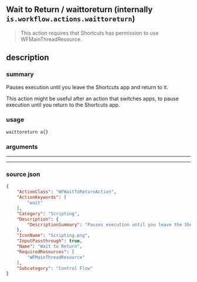 
## Wait to Return / waittoreturn (internally `is.workflow.actions.waittoreturn`)

> This action requires that Shortcuts has permission to use WFMainThreadResource.


## description

### summary

Pauses execution until you leave the Shortcuts app and return to it.

This action might be useful after an action that switches apps, to pause execution until you return to the Shortcuts app.


### usage
```
waittoreturn a{}
```

### arguments

---



---

### source json

```json
{
	"ActionClass": "WFWaitToReturnAction",
	"ActionKeywords": [
		"wait"
	],
	"Category": "Scripting",
	"Description": {
		"DescriptionSummary": "Pauses execution until you leave the Shortcuts app and return to it.\n\nThis action might be useful after an action that switches apps, to pause execution until you return to the Shortcuts app."
	},
	"IconName": "Scripting.png",
	"InputPassthrough": true,
	"Name": "Wait to Return",
	"RequiredResources": [
		"WFMainThreadResource"
	],
	"Subcategory": "Control Flow"
}
```
